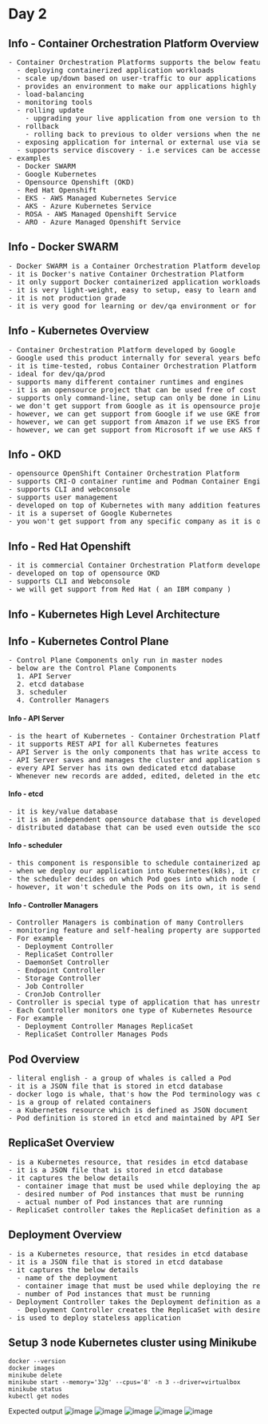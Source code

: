 # Day 2

## Info - Container Orchestration Platform Overview
<pre>
- Container Orchestration Platforms supports the below features  
  - deploying containerized application workloads
  - scale up/down based on user-traffic to our applications
  - provides an environment to make our applications highly available(HA)
  - load-balancing
  - monitoring tools
  - rolling update
    - upgrading your live application from one version to the other without any downtime
  - rollback
    - rolling back to previous to older versions when the new version is found to be unstable
  - exposing application for internal or external use via services
  - supports service discovery - i.e services can be accessed using their name 
- examples
  - Docker SWARM
  - Google Kubernetes
  - Opensource Openshift (OKD)
  - Red Hat Openshift
  - EKS - AWS Managed Kubernetes Service 
  - AKS - Azure Kubernetes Service
  - ROSA - AWS Managed Openshift Service
  - ARO - Azure Managed Openshift Service
</pre>

## Info - Docker SWARM
<pre>
- Docker SWARM is a Container Orchestration Platform developed by Docker Inc as a open source project
- it is Docker's native Container Orchestration Platform
- it only support Docker containerized application workloads
- it is very light-weight, easy to setup, easy to learn and easy to maintain
- it is not production grade
- it is very good for learning or dev/qa environment or for R&D purpose
</pre>

## Info - Kubernetes Overview
<pre>
- Container Orchestration Platform developed by Google 
- Google used this product internally for several years before they made it opensource
- it is time-tested, robus Container Orchestration Platform thats works for simple or very complex applications
- ideal for dev/qa/prod 
- supports many different container runtimes and engines 
- it is an opensource project that can be used free of cost for personal and commercial use
- supports only command-line, setup can only be done in Linux
- we don't get support from Google as it is opensource project
- however, we can get support from Google if we use GKE from Google cloud
- however, we can get support from Amazon if we use EKS from AWS cloud
- however, we can get support from Microsoft if we use AKS from Azure cloud  
</pre>

## Info - OKD
<pre>
- opensource OpenShift Container Orchestration Platform
- supports CRI-O container runtime and Podman Container Engine only
- supports CLI and webconsole
- supports user management
- developed on top of Kubernetes with many addition features
- it is a superset of Google Kubernetes
- you won't get support from any specific company as it is open source, you are on your own, you only get community support
</pre>

## Info - Red Hat Openshift
<pre>
- it is commercial Container Orchestration Platform developed by Red Hat
- developed on top of opensource OKD
- supports CLI and Webconsole
- we will get support from Red Hat ( an IBM company )
</pre>

## Info - Kubernetes High Level Architecture


## Info - Kubernetes Control Plane
<pre>
- Control Plane Components only run in master nodes
- below are the Control Plane Components
  1. API Server
  2. etcd database
  3. scheduler
  4. Controller Managers
</pre>

#### Info - API Server
<pre>
- is the heart of Kubernetes - Container Orchestration Platform  
- it supports REST API for all Kubernetes features
- API Server is the only components that has write access to etcd database
- API Server saves and manages the cluster and application status in the etcd database
- every API Server has its own dedicated etcd database
- Whenever new records are added, edited, deleted in the etcd database, API Server will send broadcasting events about the change
</pre>

#### Info - etcd
<pre>
- it is key/value database
- it is an independent opensource database that is developed and maintained independent of Kubernetes/Openshift
- distributed database that can be used even outside the scope of Kubernetes/Openshift
</pre>

#### Info - scheduler
<pre>
- this component is responsible to schedule containerized application loads onto healthy nodes within the Kubernetes cluster
- when we deploy our application into Kubernetes(k8s), it creates Pods, within Pods containers are created, our application runs inside one of those containers
- the scheduler decides on which Pod goes into which node ( master-1, master-2, master-3, worker-1, worker-2, worker-3 )
- however, it won't schedule the Pods on its own, it is send the scheduling recommendations to API Server via REST calls
</pre>

#### Info - Controller Managers
<pre>
- Controller Managers is combination of many Controllers
- monitoring feature and self-healing property are supported by Controllers to our containerized applications
- For example
  - Deployment Controller
  - ReplicaSet Controller
  - DaemonSet Controller
  - Endpoint Controller
  - Storage Controller
  - Job Controller
  - CronJob Controller
- Controller is special type of application that has unrestricted access to all namespaces(projects) within Kubernetes
- Each Controller monitors one type of Kubernetes Resource
- For example
  - Deployment Controller Manages ReplicaSet
  - ReplicaSet Controller Manages Pods
</pre>

## Pod Overview
<pre>
- literal english - a group of whales is called a Pod
- it is a JSON file that is stored in etcd database
- docker logo is whale, that's how the Pod terminology was coined
- is a group of related containers
- a Kubernetes resource which is defined as JSON document
- Pod definition is stored in etcd and maintained by API Server
</pre>


## ReplicaSet Overview
<pre>
- is a Kubernetes resource, that resides in etcd database
- it is a JSON file that is stored in etcd database
- it captures the below details
  - container image that must be used while deploying the application containers
  - desired number of Pod instances that must be running
  - actual number of Pod instances that are running
- ReplicaSet controller takes the ReplicaSet definition as an input and it ensures the desired and actual Pod counts are matching always
</pre>

## Deployment Overview
<pre>
- is a Kubernetes resource, that resides in etcd database
- it is a JSON file that is stored in etcd database
- it captures the below details
  - name of the deployment
  - container image that must be used while deploying the respective Pods
  - number of Pod instances that must be running
- Deployment Controller takes the Deployment definition as an input and it ensures the desired and actual Pod counts are matching
  - Deployment Controller creates the ReplicaSet with desired number of Pod instance count, while the ReplicaSet controller is the one that manages the Pods for the respective ReplicaSet
- is used to deploy stateless application
</pre>

## Setup 3 node Kubernetes cluster using Minikube
```
docker --version
docker images
minikube delete
minikube start --memory='32g' --cpus='8' -n 3 --driver=virtualbox
minikube status
kubectl get nodes
```

Expected output
![image](https://github.com/user-attachments/assets/84cf8f42-15ae-4157-b005-d78ba64aca95)
![image](https://github.com/user-attachments/assets/073e4587-de52-4cc1-af21-68b4750ecdb8)
![image](https://github.com/user-attachments/assets/46472045-9eb5-47c8-b36c-4117579787fb)
![image](https://github.com/user-attachments/assets/b9c972a5-f5cc-49b2-91a5-30f58dbac16b)
![image](https://github.com/user-attachments/assets/09366705-0115-4243-ac27-231c9772f9b8)
